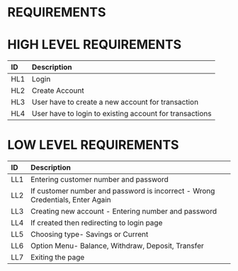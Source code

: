 # REQUIREMENTS

# HIGH LEVEL REQUIREMENTS

| ID  | Description |
|:----|:------------|
| HL1 | Login |
| HL2 | Create Account |
| HL3 | User have to create a new account for transaction |
| HL4 | User have to login to existing account for transactions |

# LOW LEVEL REQUIREMENTS
| ID  | Description |
|:----|:------------|
| LL1 | Entering customer number and password |
| LL2 | If customer number and password is incorrect - Wrong Credentials, Enter Again |
| LL3 | Creating new account - Entering number and password |
| LL4 | If created then redirecting to login page |
| LL5 | Choosing type- Savings or Current |
| LL6 | Option Menu- Balance, Withdraw, Deposit, Transfer |
| LL7 | Exiting the page |
